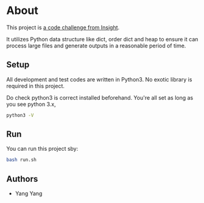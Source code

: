 # About

This project is [a code challenge from Insight](https://github.com/InsightDataScience/find-political-donors). 

It utilizes Python data structure like dict, order dict and heap to ensure it can process large files and generate outputs in a reasonable period of time. 

## Setup

All development and test codes are written in Python3. No exotic library is required in this project. 

Do check python3 is correct installed beforehand. You're all set as long as you see python 3.x,  
```bash
python3 -V
```

## Run
You can run this project sby:
```bash
bash run.sh
```

## Authors
- Yang Yang